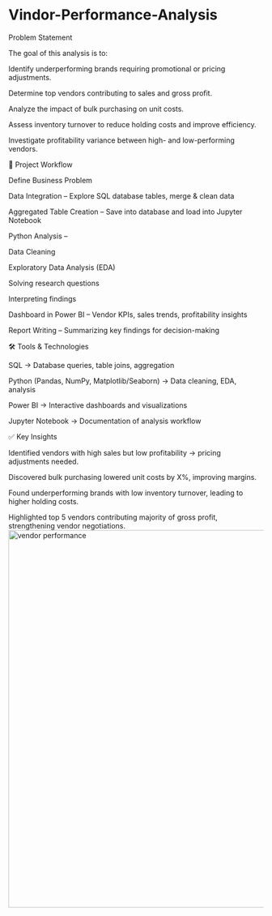 # Vindor-Performance-Analysis
Problem Statement

The goal of this analysis is to:

Identify underperforming brands requiring promotional or pricing adjustments.

Determine top vendors contributing to sales and gross profit.

Analyze the impact of bulk purchasing on unit costs.

Assess inventory turnover to reduce holding costs and improve efficiency.

Investigate profitability variance between high- and low-performing vendors.

🔄 Project Workflow

Define Business Problem

Data Integration – Explore SQL database tables, merge & clean data

Aggregated Table Creation – Save into database and load into Jupyter Notebook

Python Analysis –

Data Cleaning

Exploratory Data Analysis (EDA)

Solving research questions

Interpreting findings

Dashboard in Power BI – Vendor KPIs, sales trends, profitability insights

Report Writing – Summarizing key findings for decision-making

🛠️ Tools & Technologies

SQL → Database queries, table joins, aggregation

Python (Pandas, NumPy, Matplotlib/Seaborn) → Data cleaning, EDA, analysis

Power BI → Interactive dashboards and visualizations

Jupyter Notebook → Documentation of analysis workflow

✅ Key Insights

Identified vendors with high sales but low profitability → pricing adjustments needed.

Discovered bulk purchasing lowered unit costs by X%, improving margins.

Found underperforming brands with low inventory turnover, leading to higher holding costs.

Highlighted top 5 vendors contributing majority of gross profit, strengthening vendor negotiations.
<img width="1317" height="745" alt="vendor performance" src="https://github.com/user-attachments/assets/c2f43d44-5314-4b09-9a46-ee60b20ca775" />

